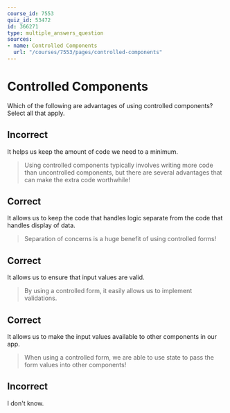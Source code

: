 ```yaml
---
course_id: 7553
quiz_id: 53472
id: 366271
type: multiple_answers_question
sources:
- name: Controlled Components
  url: "/courses/7553/pages/controlled-components"
---
```


# Controlled Components

Which of the following are advantages of using controlled components? Select all
that apply.

## Incorrect

It helps us keep the amount of code we need to a minimum.

> Using controlled components typically involves writing more code than
> uncontrolled components, but there are several advantages that can make the
> extra code worthwhile!

## Correct

It allows us to keep the code that handles logic separate from the code that
handles display of data.

> Separation of concerns is a huge benefit of using controlled forms!

## Correct

It allows us to ensure that input values are valid.

> By using a controlled form, it easily allows us to implement validations.

## Correct

It allows us to make the input values available to other components in our app.

> When using a controlled form, we are able to use state to pass the form values
> into other components!

## Incorrect

I don't know.
